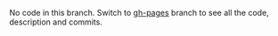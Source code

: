 No code in this branch. Switch to [gh-pages](https://github.com/Grawl/Window-Decorations/tree/gh-pages) branch to see all the code, description and commits.